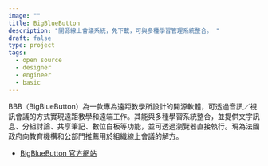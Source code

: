 ```yaml
---
image: ""
title: BigBlueButton
description: "開源線上會議系統，免下載，可與多種學習管理系統整合。 "
draft: false
type: project
tags:
  - open source
  - designer
  - engineer
  - basic
---
```

BBB（BigBlueButton）為一款專為遠距教學所設計的開源軟體，可透過音訊／視訊會議的方式實現遠距教學和遠端工作。其能與多種學習系統整合，並提供文字訊息、分組討論、共享筆記、數位白板等功能，並可透過瀏覽器直接執行。現為法國政府向教育機構和公部門推薦用於組織線上會議的解方。

- [BigBlueButton 官方網站](https://bigbluebutton.org/)
